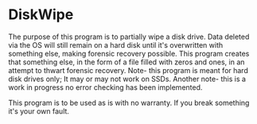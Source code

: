 # DiskWipe
The purpose of this program is to partially wipe a disk drive. Data deleted
via the OS will still remain on a hard disk until it's overwritten with 
something else, making forensic recovery possible. This program creates that
something else, in the form of a file filled with zeros and ones, in an attempt
to thwart forensic recovery.
Note- this program is meant for hard disk drives only; It may or may not work
on SSDs.
Another note- this is a work in progress no error checking has been implemented.

This program is to be used as is with no warranty. If you break something it's
your own fault.
